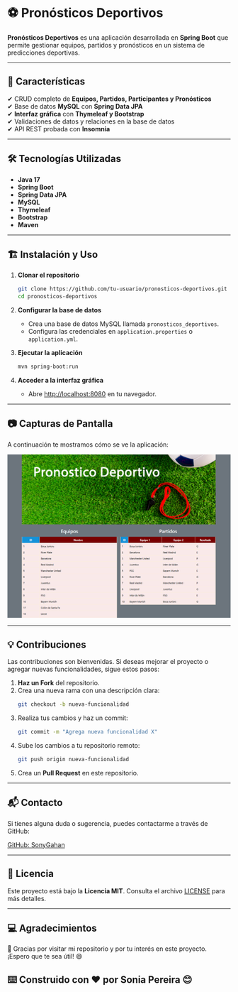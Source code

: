 # ⚽ Pronósticos Deportivos

**Pronósticos Deportivos** es una aplicación desarrollada en **Spring Boot** que permite gestionar equipos, partidos y pronósticos en un sistema de predicciones deportivas.

---

## 🚀 Características

✔ CRUD completo de **Equipos, Partidos, Participantes y Pronósticos**  
✔ Base de datos **MySQL** con **Spring Data JPA**  
✔ **Interfaz gráfica** con **Thymeleaf y Bootstrap**  
✔ Validaciones de datos y relaciones en la base de datos  
✔ API REST probada con **Insomnia**

---

## 🛠 Tecnologías Utilizadas

- **Java 17**
- **Spring Boot**
- **Spring Data JPA**
- **MySQL**
- **Thymeleaf**
- **Bootstrap**
- **Maven**

---

## 🏗 Instalación y Uso

1. **Clonar el repositorio**
   ```bash
   git clone https://github.com/tu-usuario/pronosticos-deportivos.git
   cd pronosticos-deportivos
   ```

2. **Configurar la base de datos**
   - Crea una base de datos MySQL llamada `pronosticos_deportivos`.
   - Configura las credenciales en `application.properties` o `application.yml`.

3. **Ejecutar la aplicación**
   ```bash
   mvn spring-boot:run
   ```

4. **Acceder a la interfaz gráfica**
   - Abre [http://localhost:8080](http://localhost:8080) en tu navegador.

---

## 📷 Capturas de Pantalla

A continuación te mostramos cómo se ve la aplicación:

![Vista Principal](imagen/interfaz.png)

---

## 💡 Contribuciones

Las contribuciones son bienvenidas. Si deseas mejorar el proyecto o agregar nuevas funcionalidades, sigue estos pasos:

1. **Haz un Fork** del repositorio.
2. Crea una nueva rama con una descripción clara:
   ```bash
   git checkout -b nueva-funcionalidad
   ```
3. Realiza tus cambios y haz un commit:
   ```bash
   git commit -m "Agrega nueva funcionalidad X"
   ```
4. Sube los cambios a tu repositorio remoto:
   ```bash
   git push origin nueva-funcionalidad
   ```
5. Crea un **Pull Request** en este repositorio.

---

## 📬 Contacto

Si tienes alguna duda o sugerencia, puedes contactarme a través de GitHub:

[GitHub: SonyGahan](https://github.com/SonyGahan)

---

## 📝 Licencia

Este proyecto está bajo la **Licencia MIT**. Consulta el archivo [LICENSE](LICENSE) para más detalles.

---

## 💻 Agradecimientos

🚀 Gracias por visitar mi repositorio y por tu interés en este proyecto. ¡Espero que te sea útil! 😄

## ⌨️ Construido con ❤️ por Sonia Pereira 😊

